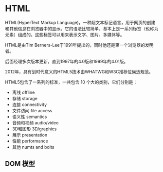# HTML

HTML(HyperText Markup Language)，一种超文本标记语言，用于网页的创建和其他信息在浏览器中的显示。它的语法比较简单，基本上是一系列标签（也称为元素）组成的。这些标签可以用来表示文字、图片、多媒体等。

HTML是由Tim Berners-Lee于1991年提出的，同时他还是第一个浏览器的发明者。

后面经理多次版本更新，直到1997年的4.0版和1999年的4.01版。

2012年，具有划时代意义的HTML5技术由WHATWG和W3C推荐位候选规范。

HTML5包含了一系列的标准，一共包含 10 个大的类别，它们分别是：
- 离线 offline
- 存储 storage
- 连接 connectivity
- 文件访问 file access
- 语义性 semantics
- 音频和视频 audio/video
- 3D和图形 3D/graphics
- 展示 presentation
- 性能 performance
- 其他 numts and bolts


## DOM 模型
